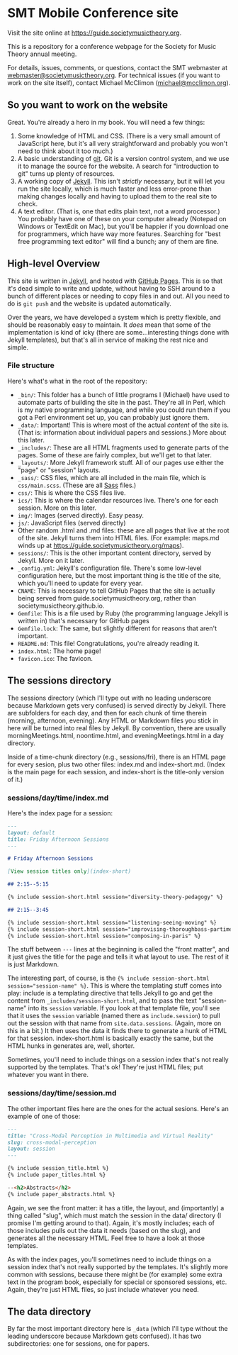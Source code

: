 # SMT Mobile Conference site

Visit the site online at https://guide.societymusictheory.org.

This is a repository for a conference webpage for the Society for Music Theory
annual meeting.

For details, issues, comments, or questions, contact the SMT webmaster at
webmaster@societymusictheory.org. For technical issues (if you want to work on
the site itself), contact Michael McClimon (michael@mcclimon.org).

## So you want to work on the website

Great. You're already a hero in my book. You will need a few things:

1. Some knowledge of HTML and CSS. (There is a very small amount of JavaScript
   here, but it's all very straightforward and probably you won't need to
   think about it too much.)
1. A basic understanding of [git](https://git-scm.com/). Git is a
   version control system, and we use it to manage the source for
   the website. A search for "introduction to git" turns up plenty of
   resources.
1. A working copy of [Jekyll](https://jekyllrb.com/docs/step-by-step/01-setup/).
   This isn't _strictly_ necessary, but it will let you run the site locally,
   which is much faster and less error-prone than making changes locally and
   having to upload them to the real site to check.
1. A text editor. (That is, one that edits plain text, not a word processor.)
   You probably have one of these on your computer already (Notepad on Windows
   or TextEdit on Mac), but you'll be happier if you download one for
   programmers, which have way more features. Searching for "best free
   programming text editor" will find a bunch; any of them are fine.


## High-level Overview

This site is written in [Jekyll](//jekyllrb.com), and hosted with [GitHub
Pages](https://pages.github.com/). This is so that it's dead simple to write and
update, without having to SSH around to a bunch of different places or needing
to copy files in and out. All you need to do is `git push` and the website is
updated automatically.

Over the years, we have developed a system which is pretty flexible, and should
be reasonably easy to maintain. It _does_ mean that some of the implementation
is kind of icky (there are some...interesting things done with Jekyll
templates), but that's all in service of making the rest nice and simple.

### File structure

Here's what's what in the root of the repository:

- `_bin/`: This folder has a bunch of little programs I (Michael) have used to
  automate parts of building the site in the past. They're all in Perl, which is
  my native programming language, and while you could run them if you got a
  Perl environment set up, you can probably just ignore them.
- `_data/`: Important! This is where most of the actual _content_ of the site is.
  (That is: information about individual papers and sessions.) More about this later.
- `_includes/`: These are all HTML fragments used to generate parts of the pages.
  Some of these are fairly complex, but we'll get to that later.
- `_layouts/`: More Jekyll framework stuff. All of our pages use either the
  "page" or "session" layouts.
- `_sass/`: CSS files, which are all included in the main file, which is
  `css/main.scss`. (These are all [Sass](https://sass-lang.com/) files.)
- `css/`: This is where the CSS files live.
- `ics/`: This is where the calendar resources live. There's one for each
  session. More on this later.
- `img/`: Images (served directly). Easy peasy.
- `js/`: JavaScript files (served directly)
- Other random .html and .md files: these are all pages that live at the root of
  the site. Jekyll turns them into HTML files. (For example: maps.md winds up at
  https://guide.societymusictheory.org/maps).
- `sessions/`: This is the other important content directory, served by Jekyll.
  More on it later.
- `_config.yml`: Jekyll's configuration file. There's some low-level
  configuration here, but the most important thing is the title of the site,
  which you'll need to update for every year.
- `CNAME`: This is necessary to tell GitHub Pages that the site is actually
  being served from guide.societymusictheory.org, rather than
  societymusictheory.github.io.
- `Gemfile`: This is a file used by Ruby (the programming language Jekyll is
  written in) that's necessary for GitHub pages
- `Gemfile.lock`: The same, but slightly different for reasons that aren't important.
- `README.md`: This file! Congratulations, you're already reading it.
- `index.html`: The home page!
- `favicon.ico`: The favicon.

## The sessions directory

The sessions directory (which I'll type out with no leading underscore because
Markdown gets very confused) is served directly by Jekyll. There are subfolders
for each day, and then for each chunk of time therein (morning, afternoon,
evening). Any HTML or Markdown files you stick in here will be turned into real
files by Jekyll. By convention, there are usually morningMeetings.html,
noontime.html, and eveningMeetings.html in a day directory.

Inside of a time-chunk directory (e.g., sessions/fri), there is an HTML page for
every sesion, plus two other files: index.md and index-short.md. (Index is the
main page for each session, and index-short is the title-only version of it.)

### sessions/day/time/index.md

Here's the index page for a session:

```markdown
---
layout: default
title: Friday Afternoon Sessions
---

# Friday Afternoon Sessions

[View session titles only](index-short)

## 2:15--5:15

{% include session-short.html session="diversity-theory-pedagogy" %}

## 2:15--3:45

{% include session-short.html session="listening-seeing-moving" %}
{% include session-short.html session="improvising-thoroughbass-partimenti" %}
{% include session-short.html session="composing-in-paris" %}
```

The stuff between `---` lines at the beginning is called the "front matter", and
it just gives the title for the page and tells it what layout to use. The rest
of it is just Markdown.

The interesting part, of course, is the `{% include session-short.html
session="session-name" %}`. This is where the templating stuff comes into play:
include is a templating directive that tells Jekyll to go and get the content
from `_includes/session-short.html`, and to pass the text "session-name" into
its `session` variable. If you look at that template file, you'll see that it
uses the `session` variable (named there as `include.session`) to pull out the
session with that name from `site.data.sessions`. (Again, more on this in a
bit.) It then uses the data it finds there to generate a hunk of HTML for that
session. index-short.html is basically exactly the same, but the HTML hunks in
generates are, well, shorter.

Sometimes, you'll need to include things on a session index that's not really
supported by the templates. That's ok! They're just HTML files; put whatever you
want in there.

### sessions/day/time/session.md

The other important files here are the ones for the actual sesions. Here's an
example of one of those:

```markdown
---
title: "Cross-Modal Perception in Multimedia and Virtual Reality"
slug: cross-modal-perception
layout: session
---

{% include session_title.html %}
{% include paper_titles.html %}

--<h2>Abstracts</h2>
{% include paper_abstracts.html %}
```

Again, we see the front matter: it has a title, the layout, and (importantly) a
thing called "slug", which must match the session in the data/ directory (I
promise I'm getting around to that). Again, it's mostly includes; each of those
includes pulls out the data it needs (based on the slug), and generates all the
necessary HTML. Feel free to have a look at those templates.

As with the index pages, you'll sometimes need to include things on a session
index that's not really supported by the templates. It's slightly more common
with sessions, because there might be (for example) some extra text in the
program book, especially for special or sponsored sessions, etc. Again, they're
just HTML files, so just include whatever you need.

## The data directory

By far the most important directory here is `_data` (which I'll type without the
leading underscore because Markdown gets confused). It has two subdirectories:
one for sessions, one for papers.
